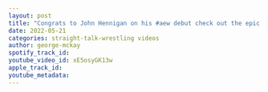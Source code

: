 ```yaml
---
layout: post
title: "Congrats to John Hennigan on his #aew debut check out the epic conversation with his wife Taya"
date: 2022-05-21
categories: straight-talk-wrestling videos
author: george-mckay
spotify_track_id: 
youtube_video_id: xE5osyGK13w
apple_track_id: 
youtube_metadata: 
---
```

